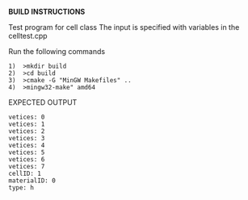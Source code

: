 **BUILD INSTRUCTIONS**

Test program for cell class
The input is specified with variables in the celltest.cpp 

Run the following commands
~~~~~~~~~~~~~~~~~~~~~~~~~~~~~~~~
1)	>mkdir build
2)	>cd build
3)	>cmake -G "MinGW Makefiles" ..
4)	>mingw32-make" amd64
~~~~~~~~~~~~~~~~~~~~~~~~~~~~~~~~


EXPECTED OUTPUT
~~~~~~~~~~~~~~~~~~~~~~~~~~~~~~~~
vetices: 0
vetices: 1
vetices: 2
vetices: 3
vetices: 4
vetices: 5
vetices: 6
vetices: 7
cellID: 1
materialID: 0
type: h

~~~~~~~~~~~~~~~~~~~~~~~~~~~~~~~~
